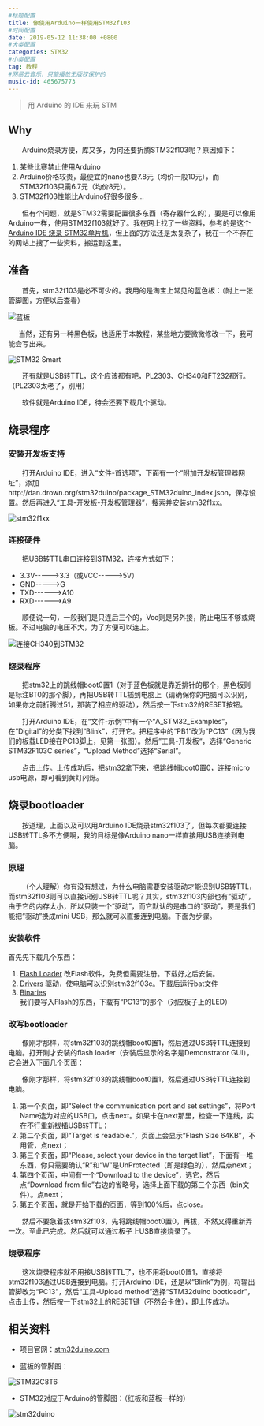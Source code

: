 ```yaml
---
#标题配置
title: 像使用Arduino一样使用STM32f103
#时间配置
date: 2019-05-12 11:38:00 +0800
#大类配置
categories: STM32
#小类配置
tag: 教程
#网易云音乐，只能播放无版权保护的
music-id: 465675773
---
```


> 用 Arduino 的 IDE 来玩 STM

<!-- more -->

## Why

&emsp;&emsp;Arduino烧录方便，库又多，为何还要折腾STM32f103呢？原因如下：

1. 某些比赛禁止使用Arduino
2. Arduino价格较贵，最便宜的nano也要7.8元（均价一般10元），而STM32f103只需6.7元（均价8元）。
3. STM32f103性能比Arduino好很多很多...

&emsp;&emsp;但有个问题，就是STM32需要配置很多东西（寄存器什么的），要是可以像用Arduino一样，使用STM32f103就好了。我在网上找了一些资料，参考的是这个[Arduino IDE 烧录 STM32单片机](https://blog.csdn.net/jacka654321/article/details/82827925)，但上面的方法还是太复杂了，我在一个不存在的网站上搜了一些资料，搬运到这里。

## 准备

&emsp;&emsp;首先，stm32f103是必不可少的。我用的是淘宝上常见的蓝色板：（附上一张管脚图，方便以后查看）

![蓝板](http://wiki.stm32duino.com/images/thumb/1/19/STM32_Blue_Pill_top.jpg/700px-STM32_Blue_Pill_top.jpg)

&ensp;&emsp;当然，还有另一种黑色板，也适用于本教程，某些地方要微微修改一下，我可能会写出来。

![STM32 Smart](http://wiki.stm32duino.com/images/thumb/1/1c/STM32_Smart_Front.jpg/180px-STM32_Smart_Front.jpg)

&emsp;&emsp;还有就是USB转TTL，这个应该都有吧，PL2303、CH340和FT232都行。（PL2303太老了，别用）

&emsp;&emsp;软件就是Arduino IDE，待会还要下载几个驱动。

## 烧录程序

### 安装开发板支持

&emsp;&emsp;打开Arduino IDE，进入“文件-首选项”，下面有一个“附加开发板管理器网址”，添加http://dan.drown.org/stm32duino/package_STM32duino_index.json，保存设置。然后再进入“工具-开发板-开发板管理器”，搜索并安装stm32f1xx。

![stm32f1xx](https://2.bp.blogspot.com/-OiHlBh0lT6M/WhrsToMFv8I/AAAAAAAAIAo/4YK1PH75hNICc9eJjQFqcG8lPJRdlvrigCLcBGAs/s1600/arduino-ide-install-stm32.png)

### 连接硬件

&emsp;&emsp;把USB转TTL串口连接到STM32，连接方式如下：

- 3.3V----->3.3（或VCC----->5V）
- GND----->G
- TXD------>A10
- RXD------>A9

&emsp;&emsp;顺便说一句，一般我们是只连后三个的，Vcc则是另外接，防止电压不够或烧板。不过电脑的电压不大，为了方便可以连上。

![连接CH340到STM32](https://cdn-images-1.medium.com/max/1600/1*p1bMhClCUVREv9gXsziN9g.png)

### 烧录程序

&emsp;&emsp;把stm32上的跳线帽boot0置1（对于蓝色板就是靠近排针的那个，黑色板则是标注BT0的那个脚），再把USB转TTL插到电脑上（请确保你的电脑可以识别，如果你之前折腾过51，那装了相应的驱动），然后按一下stm32的RESET按钮。

&emsp;&emsp;打开Arduino IDE，在“文件-示例”中有一个“A_STM32_Examples”，在“Digital”的分类下找到“Blink”，打开它。把程序中的“PB1”改为“PC13”（因为我们的板载LED接在PC13脚上，见第一张图）。然后”工具-开发板“，选择“Generic STM32F103C series”，“Upload Method”选择“Serial”。

&emsp;&emsp;点击上传。上传成功后，把stm32拿下来，把跳线帽boot0置0，连接micro usb电源，即可看到黄灯闪烁。

## 烧录bootloader

&emsp;&emsp;按道理，上面以及可以用Arduino IDE烧录stm32f103了，但每次都要连接USB转TTL多不方便啊，我的目标是像Arduino nano一样直接用USB连接到电脑。

### 原理

&emsp;&emsp;（个人理解）你有没有想过，为什么电脑需要安装驱动才能识别USB转TTL，而stm32f103则可以直接识别USB转TTL呢？其实，stm32f103内部也有“驱动”，由于它的内存太小，所以只装一个“驱动”，而它默认的是串口的“驱动”，要是我们能把“驱动”换成mini USB，那么就可以直接连到电脑。下面为步骤。

### 安装软件

首先先下载几个东西：

1. [Flash Loader](https://www.st.com/en/development-tools/flasher-stm32.html) 改Flash软件，免费但需要注册。下载好之后安装。
2. [Drivers](h<https://github.com/rogerclarkmelbourne/Arduino_STM32/tree/master/drivers>) 驱动，使电脑可以识别stm32f103c。下载后运行bat文件
3. [Binaries](https://github.com/rogerclarkmelbourne/STM32duino-bootloader/tree/master/binaries) 我们要写入Flash的东西，下载有“PC13”的那个（对应板子上的LED）

### 改写bootloader

&emsp;&emsp;像刚才那样，将stm32f103的跳线帽boot0置1，然后通过USB转TTL连接到电脑。打开刚才安装的flash loader（安装后显示的名字是Demonstrator GUI），它会进入下面几个页面：

&emsp;&emsp;像刚才那样，将stm32f103的跳线帽boot0置1，然后通过USB转TTL连接到电脑。

1. 第一个页面，即“Select the communication port and set settings”，将Port Name选为对应的USB口，点击next。如果卡在next那里，检查一下连线，实在不行重新拔插USB转TTL；
2. 第二个页面，即“Target is readable.”，页面上会显示“Flash Size 64KB”，不用管，点next；
3. 第三个页面，即“Please, select your device in the target list”，下面有一堆东西，你只需要确认“R”和“W”是UnProtected（即是绿色的），然后点next；
4. 第四个页面，中间有一个“Download to the device”，选它，然后点“Download from file”右边的省略号，选择上面下载的第三个东西（bin文件）。点next；
5. 第五个页面，就是开始下载的页面，等到100%后，点close。

&emsp;&emsp;然后不要急着拔stm32f103，先将跳线帽boot0置0，再拔，不然又得重新弄一次。至此已完成。然后就可以通过板子上USB直接烧录了。

### 烧录程序

&emsp;&emsp;这次烧录程序就不用接USB转TTL了，也不用将boot0置1，直接将stm32f103通过USB连接到电脑。打开Arduino IDE，还是以“Blink”为例，将输出管脚改为“PC13”，然后“工具-Upload method”选择“STM32duino bootloadr”，点击上传，然后按一下stm32上的RESET键（不然会卡住），即上传成功。

## 相关资料

- 项目官网：[stm32duino.com](http://wiki.stm32duino.com/index.php?title=STM32F103_boards)

- 蓝板的管脚图：

![STM32C8T6](http://wiki.stm32duino.com/images/a/ae/Bluepillpinout.gif)

- STM32对应于Arduino的管脚图：（红板和蓝板一样的）

![stm32duino](http://wiki.stm32duino.com/images/2/2a/Red_Pill_pinout.png)
